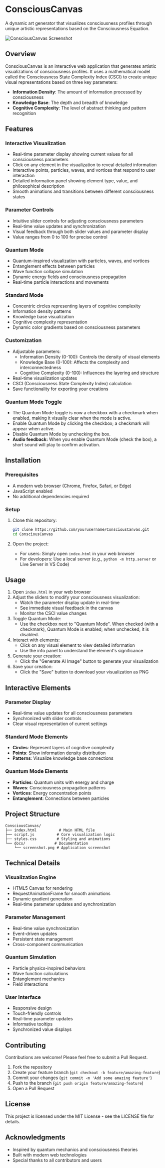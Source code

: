 # ConsciousCanvas

A dynamic art generator that visualizes consciousness profiles through unique artistic representations based on the Consciousness Equation.

![ConsciousCanvas Screenshot](docs/screenshot.png)

## Overview

ConsciousCanvas is an interactive web application that generates artistic visualizations of consciousness profiles. It uses a mathematical model called the Consciousness State Complexity Index (CSCI) to create unique visual representations based on three key parameters:

- **Information Density**: The amount of information processed by consciousness
- **Knowledge Base**: The depth and breadth of knowledge
- **Cognitive Complexity**: The level of abstract thinking and pattern recognition

## Features

### Interactive Visualization
- Real-time parameter display showing current values for all consciousness parameters
- Click on any element in the visualization to reveal detailed information
- Interactive points, particles, waves, and vortices that respond to user interaction
- Detailed information panel showing element type, value, and philosophical description
- Smooth animations and transitions between different consciousness states

### Parameter Controls
- Intuitive slider controls for adjusting consciousness parameters
- Real-time value updates and synchronization
- Visual feedback through both slider values and parameter display
- Value ranges from 0 to 100 for precise control

### Quantum Mode
- Quantum-inspired visualization with particles, waves, and vortices
- Entanglement effects between particles
- Wave function collapse simulation
- Dynamic energy fields and consciousness propagation
- Real-time particle interactions and movements

### Standard Mode
- Concentric circles representing layers of cognitive complexity
- Information density patterns
- Knowledge base visualization
- Cognitive complexity representation
- Dynamic color gradients based on consciousness parameters

### Customization
- Adjustable parameters:
  - Information Density (0-100): Controls the density of visual elements
  - Knowledge Base (0-100): Affects the complexity and interconnectedness
  - Cognitive Complexity (0-100): Influences the layering and structure
- Real-time visualization updates
- CSCI (Consciousness State Complexity Index) calculation
- Save functionality for exporting your creations

### Quantum Mode Toggle
- The Quantum Mode toggle is now a checkbox with a checkmark when enabled, making it visually clear when the mode is active.
- Enable Quantum Mode by clicking the checkbox; a checkmark will appear when active.
- Disable Quantum Mode by unchecking the box.
- **Audio feedback:** When you enable Quantum Mode (check the box), a short sound will play to confirm activation.

## Installation

### Prerequisites
- A modern web browser (Chrome, Firefox, Safari, or Edge)
- JavaScript enabled
- No additional dependencies required

### Setup
1. Clone this repository:
   ```bash
   git clone https://github.com/yourusername/ConsciousCanvas.git
   cd ConsciousCanvas
   ```

2. Open the project:
   - For users: Simply open `index.html` in your web browser
   - For developers: Use a local server (e.g., `python -m http.server` or Live Server in VS Code)

## Usage

1. Open `index.html` in your web browser
2. Adjust the sliders to modify your consciousness visualization:
   - Watch the parameter display update in real-time
   - See immediate visual feedback in the canvas
   - Monitor the CSCI value changes
3. Toggle Quantum Mode:
   - Use the checkbox next to "Quantum Mode". When checked (with a checkmark), Quantum Mode is enabled; when unchecked, it is disabled.
4. Interact with elements:
   - Click on any visual element to view detailed information
   - Use the info panel to understand the element's significance
5. Generate your creation:
   - Click the "Generate AI Image" button to generate your visualization
6. Save your creation:
   - Click the "Save" button to download your visualization as PNG

## Interactive Elements

### Parameter Display
- Real-time value updates for all consciousness parameters
- Synchronized with slider controls
- Clear visual representation of current settings

### Standard Mode Elements
- **Circles**: Represent layers of cognitive complexity
- **Points**: Show information density distribution
- **Patterns**: Visualize knowledge base connections

### Quantum Mode Elements
- **Particles**: Quantum units with energy and charge
- **Waves**: Consciousness propagation patterns
- **Vortices**: Energy concentration points
- **Entanglement**: Connections between particles

## Project Structure

```
ConsciousCanvas/
├── index.html          # Main HTML file
├── script.js          # Core visualization logic
├── styles.css         # Styling and animations
└── docs/             # Documentation
    └── screenshot.png # Application screenshot
```

## Technical Details

### Visualization Engine
- HTML5 Canvas for rendering
- RequestAnimationFrame for smooth animations
- Dynamic gradient generation
- Real-time parameter updates and synchronization

### Parameter Management
- Real-time value synchronization
- Event-driven updates
- Persistent state management
- Cross-component communication

### Quantum Simulation
- Particle physics-inspired behaviors
- Wave function calculations
- Entanglement mechanics
- Field interactions

### User Interface
- Responsive design
- Touch-friendly controls
- Real-time parameter updates
- Informative tooltips
- Synchronized value displays

## Contributing

Contributions are welcome! Please feel free to submit a Pull Request.

1. Fork the repository
2. Create your feature branch (`git checkout -b feature/amazing-feature`)
3. Commit your changes (`git commit -m 'Add some amazing feature'`)
4. Push to the branch (`git push origin feature/amazing-feature`)
5. Open a Pull Request

## License

This project is licensed under the MIT License - see the LICENSE file for details.

## Acknowledgments

- Inspired by quantum mechanics and consciousness theories
- Built with modern web technologies
- Special thanks to all contributors and users